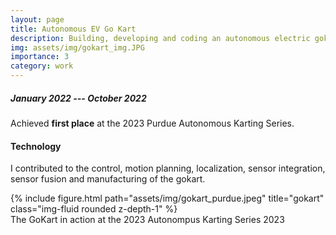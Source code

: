 ```yaml
---
layout: page
title: Autonomous EV Go Kart
description: Building, developing and coding an autonomous electric gokart to race
img: assets/img/gokart_img.JPG
importance: 3
category: work
---
```



##### January 2022 --- October 2022

Achieved **first place** at the 2023 Purdue Autonomous Karting Series.

#### Technology
I contributed to the control, motion planning, localization, sensor integration, sensor fusion and manufacturing of the gokart.

<div class="row">
    <div class="col-sm mt-3 mt-md-0">
        {% include figure.html path="assets/img/gokart_purdue.jpeg" title="gokart" class="img-fluid rounded z-depth-1" %}
    </div>
</div>
<div class="caption">
    The GoKart in action at the 2023 Autonompus Karting Series 2023
</div>